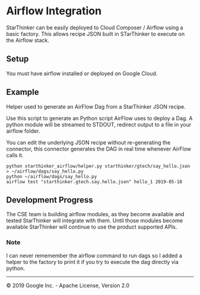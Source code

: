 # Airflow Integration

StarThinker can be easily deployed to Cloud Composer / Airflow using a basic factory.
This allows recipe JSON built in STarThinker to execute on the Airflow stack.

## Setup

You must have airflow installed or deployed on Google Cloud.

## Example 

Helper used to generate an AirFlow Dag from a StarThinker JSON recipe.

Use this script to generate an Python script AirFlow uses to deploy a Dag. A
python module will be streamed to STDOUT, redirect output to a file in your 
airflow folder. 

You can edit the underlying JSON recipe without re-generating the connector, 
this connector generates the DAG in real time whenever AirFlow calls it.

```
python starthinker_airflow/helper.py starthinker/gtech/say_hello.json > ~/airflow/dags/say_hello.py
python ~/airflow/dags/say_hello.py
airflow test "starthinker.gtech.say.hello.json" hello_1 2019-05-10
```

## Development Progress

The CSE team is building airflow modules, as they become available and tested StarThinker 
will integrate with them. Until those modules become available StarThinker will continue
to use the product supported APIs. 

### Note

I can never rememember the airflow command to run dags so I added a helper to the factory
to print it if you try to execute the dag directly via python.

---
&copy; 2019 Google Inc. - Apache License, Version 2.0
